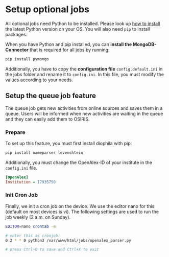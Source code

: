 
# Setup optional jobs

All optional jobs need Python to be installed. Please look up [how to install](https://wiki.python.org/moin/BeginnersGuide/Download) the latest Python version on your OS. You will also need `pip` to install packages.

When you have Python and pip installed, you can **install the MongoDB-Connector** that is required for all jobs by running:

```bash
pip install pymongo
```

Additionally, you have to copy the **configuration file** `config.default.ini` in the jobs folder and rename it to `config.ini`. 
In this file, you must modify the values according to your needs. 


## Setup the queue job feature

The queue job gets new activities from online sources and saves them in a queue. Users will be informed when new activities are waiting in the queue and they can easily add them to OSIRIS.


### Prepare

To set up this feature, you must first install diophila with pip:

```bash
pip install nameparser levenshtein
```

Additionally, you must change the OpenAlex-ID of your institute in the `config.ini` file.

```ini
[OpenAlex]
Institution = I7935750
```

### Init Cron Job

Finally, we init a cron job on the device. We use the editor nano for this (default on most devices is vi). The following settings are used to run the job weekly (2 a.m. on Sunday).

```bash
EDITOR=nano crontab -e 

# enter this as cronjob:
0 2 * * 0 python3 /var/www/html/jobs/openalex_parser.py

# press Ctrl+O to save and Ctrl+X to exit
```
